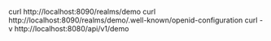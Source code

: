 

curl http://localhost:8090/realms/demo
curl http://localhost:8090/realms/demo/.well-known/openid-configuration
curl -v http://localhost:8080/api/v1/demo